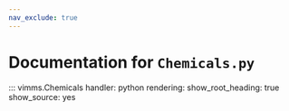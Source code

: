 ```yaml
---
nav_exclude: true
---
```

# Documentation for `Chemicals.py`

::: vimms.Chemicals
    handler: python
    rendering:
      show_root_heading: true
      show_source: yes